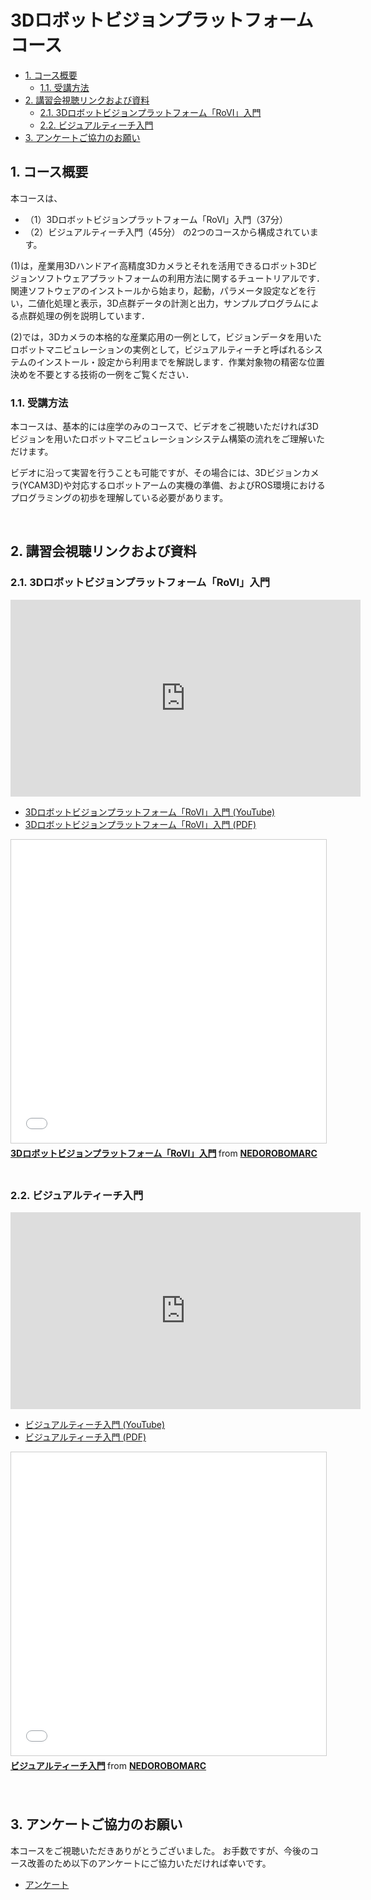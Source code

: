 # 3Dロボットビジョンプラットフォームコース

<!-- TOC -->

- [1. コース概要](#1-コース概要)
    - [1.1. 受講方法](#11-受講方法)
- [2. 講習会視聴リンクおよび資料](#2-講習会視聴リンクおよび資料)
    - [2.1. 3Dロボットビジョンプラットフォーム「RoVI」入門](#21-3dロボットビジョンプラットフォームrovi入門)
    - [2.2. ビジュアルティーチ入門](#22-ビジュアルティーチ入門)
- [3. アンケートご協力のお願い](#3-アンケートご協力のお願い)

<!-- /TOC -->

## 1. コース概要

本コースは、
- （1）3Dロボットビジョンプラットフォーム「RoVI」入門（37分）
- （2）ビジュアルティーチ入門（45分）
の2つのコースから構成されています。

(1)は，産業用3Dハンドアイ高精度3Dカメラとそれを活用できるロボット3Dビジョンソフトウェアプラットフォームの利用方法に関するチュートリアルです．関連ソフトウェアのインストールから始まり，起動，パラメータ設定などを行い，二値化処理と表示，3D点群データの計測と出力，サンプルプログラムによる点群処理の例を説明しています．

(2)では，3Dカメラの本格的な産業応用の一例として，ビジョンデータを用いたロボットマニピュレーションの実例として，ビジュアルティーチと呼ばれるシステムのインストール・設定から利用までを解説します．作業対象物の精密な位置決めを不要とする技術の一例をご覧ください．



### 1.1. 受講方法

本コースは、基本的には座学のみのコースで、ビデオをご視聴いただければ3Dビジョンを用いたロボットマニピュレーションシステム構築の流れをご理解いただけます。

ビデオに沿って実習を行うことも可能ですが、その場合には、3Dビジョンカメラ(YCAM3D)や対応するロボットアームの実機の準備、およびROS環境におけるプログラミングの初歩を理解している必要があります。

<br/>

## 2. 講習会視聴リンクおよび資料
### 2.1. 3Dロボットビジョンプラットフォーム「RoVI」入門
<iframe width="560" height="315" src="https://www.youtube.com/embed/xwriAiMkAY4" title="YouTube video player" frameborder="0" allow="accelerometer; autoplay; clipboard-write; encrypted-media; gyroscope; picture-in-picture" allowfullscreen></iframe>

- [3Dロボットビジョンプラットフォーム「RoVI」入門 (YouTube)](https://www.youtube.com/watch?v=xwriAiMkAY4)
- [3Dロボットビジョンプラットフォーム「RoVI」入門 (PDF)](202102_NEDO_Tutorial_RoVI.pdf)

<iframe src="//www.slideshare.net/slideshow/embed_code/key/ABr0YNuNvLPKkS" width="595" height="485" frameborder="0" marginwidth="0" marginheight="0" scrolling="no" style="border:1px solid #CCC; border-width:1px; margin-bottom:5px; max-width: 100%;" allowfullscreen> </iframe> <div style="margin-bottom:5px"> <strong> <a href="//www.slideshare.net/NEDOROBOMARC/3drovi" title="3Dロボットビジョンプラットフォーム「RoVI」入門" target="_blank">3Dロボットビジョンプラットフォーム「RoVI」入門</a> </strong> from <strong><a href="https://www.slideshare.net/NEDOROBOMARC" target="_blank">NEDOROBOMARC</a></strong> </div>

<br/>

### 2.2. ビジュアルティーチ入門
<iframe width="560" height="315" src="https://www.youtube.com/embed/NgrxR02g9Qo" title="YouTube video player" frameborder="0" allow="accelerometer; autoplay; clipboard-write; encrypted-media; gyroscope; picture-in-picture" allowfullscreen></iframe>

- [ビジュアルティーチ入門 (YouTube)](https://www.youtube.com/watch?v=NgrxR02g9Qo)
- [ビジュアルティーチ入門 (PDF)](202102_NEDO_Tutorial_VT.pdf)

<iframe src="//www.slideshare.net/slideshow/embed_code/key/3SBswpNd5Aunw5" width="595" height="485" frameborder="0" marginwidth="0" marginheight="0" scrolling="no" style="border:1px solid #CCC; border-width:1px; margin-bottom:5px; max-width: 100%;" allowfullscreen> </iframe> <div style="margin-bottom:5px"> <strong> <a href="//www.slideshare.net/NEDOROBOMARC/ss-245246952" title="ビジュアルティーチ入門" target="_blank">ビジュアルティーチ入門</a> </strong> from <strong><a href="https://www.slideshare.net/NEDOROBOMARC" target="_blank">NEDOROBOMARC</a></strong> </div>

<br/>

<br/>

## 3. アンケートご協力のお願い

本コースをご視聴いただきありがとうございました。
お手数ですが、今後のコース改善のため以下のアンケートにご協力いただければ幸いです。

- [アンケート](https://docs.google.com/forms/d/e/1FAIpQLScdiVxfeDrkS1O6GVAXZ2j-c5pjEFQPwbeVmjh1rdLB4bX2bA/viewform)
